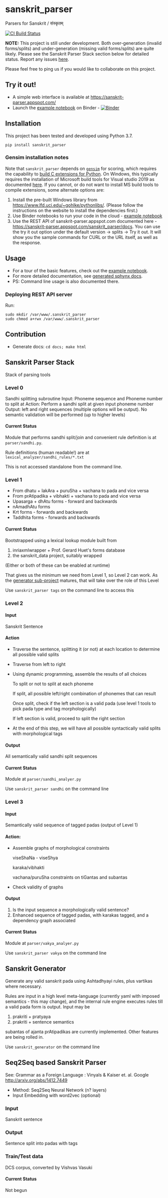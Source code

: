 # sanskrit_parser
Parsers for Sanskrit / संस्कृतम्

[![CI Build Status](https://img.shields.io/travis/kmadathil/sanskrit_parser/master.svg)](https://travis-ci.org/kmadathil/sanskrit_parser)

**NOTE:** This project is still under development. Both over-generation (invalid forms/splits) and under-generation (missing valid forms/splits) are quite likely. Please see the Sanskrit Parser Stack section below for detailed status. Report any issues [here](https://github.com/kmadathil/sanskrit_parser/issues).

Please feel free to ping us if you would like to collaborate on this project.

## Try it out!
- A simple web interface is available at https://sanskrit-parser.appspot.com/
- Launch the [example notebook](https://github.com/kmadathil/sanskrit_parser/blob/master/examples/basic_example.ipynb) on Binder - [![Binder](https://mybinder.org/badge_logo.svg)](https://mybinder.org/v2/gh/kmadathil/sanskrit_parser/HEAD?filepath=examples%2Fbasic_example.ipynb)

## Installation

This project has been tested and developed using Python 3.7.

```
pip install sanskrit_parser
```

### Gensim installation notes
Note that `sanskrit_parser` depends on [`gensim`](https://radimrehurek.com/gensim/) for scoring, which requires the capability to [build C extensions for Python](https://docs.python.org/3/extending/building.html). On Windows, this typically requires the installation of Microsoft build tools for Visual studio 2019 as documented [here](https://wiki.python.org/moin/WindowsCompilers). If you cannot, or do not want to install MS build tools to compile extensions, some alternate options are:
1. Install the pre-built Windows library from https://www.lfd.uci.edu/~gohlke/pythonlibs/. (Please follow the instructions on the website to install the dependencies first.)
2. Use Binder notebooks to run your code in the cloud - [example notebook](https://github.com/kmadathil/sanskrit_parser/blob/master/examples/basic_example.ipynb)
3. Use the REST API of sanskrit-parser.appspot.com documented here - https://sanskrit-parser.appspot.com/sanskrit_parser/docs. You can use the try it out option under the default version -> splits -> Try it out. It will show you the sample commands for CURL or the URL itself, as well as the response.


## Usage
- For a tour of the basic features, check out the [example notebook](https://github.com/kmadathil/sanskrit_parser/blob/master/examples/basic_example.ipynb).
- For more detailed documentation, see [generated sphynx docs](https://kmadathil.github.io/sanskrit_parser/build/html/).
- PS: Command line usage is also documented there.

### Deploying REST API server
Run:
```
sudo mkdir /var/www/.sanskrit_parser
sudo chmod a+rwx /var/www/.sanskrit_parser
```

## Contribution
- Generate docs: `cd docs; make html`


## Sanskrit Parser Stack

Stack of parsing tools

### Level 0
Sandhi splitting subroutine
       Input: Phoneme sequence and Phoneme number to split at
       Action: Perform a sandhi split at given input phoneme number
       Output:  left and right sequences (multiple options will be output).
       No semantic validation will be performed (up to higher levels)

#### Current Status
Module that performs sandhi split/join and convenient rule definition is at `parser/sandhi.py`.

Rule definitions (human readable!) are at `lexical_analyzer/sandhi_rules/*.txt`

This is not accessed standalone from the command line.

### Level 1
* From dhatu + lakAra + puruSha + vachana to pada and vice versa
* From prAtipadika + vibhakti + vachana to pada and vice versa
* Upasarga + dhAtu forms - forward and backwards
* nAmadhAtu forms
* Krt forms  - forwards and backwards
* Taddhita forms  - forwards and backwards

#### Current Status
Bootstrapped using a lexical lookup module built from
1. inriaxmlwrapper + Prof. Gerard Huet's forms database
1. the sanskrit_data project, suitably wrapped

(Either or both of these can be enabled at runtime)

That gives us the minimum we need from Level 1, so Level 2 can work.  As the [generator sub-project](#sanskrit-generator) matures, that will take over the role of this Level

Use `sanskrit_parser tags` on the command line to access this

### Level 2

#### Input
Sanskrit Sentence
#### Action
*   Traverse the sentence, splitting it (or not) at each location to determine all possible valid splits
*   Traverse from left to right
*   Using dynamic programming, assemble the results of all choices

      To split or not to split at each phoneme

      If split, all possible left/right combination of phonemes that can result

      Once split, check if the left section is a valid pada (use level 1 tools to pick pada type and tag morphologically)

      If left section is valid, proceed to split the right section
* At the end of this step, we will have all possible syntactically valid splits with morphological tags

#### Output
All semantically valid sandhi split sequences

#### Current Status
Module at `parser/sandhi_analyer.py`

Use `sanskrit_parser sandhi` on the command line


###    Level 3
#### Input
Semantically valid sequence of tagged padas (output of Level 1)
#### Action:
* Assemble graphs of morphological constraints

    viseShaNa - viseShya

    karaka/vibhakti

    vachana/puruSha constraints on tiGantas and subantas
* Check validity of graphs
#### Output
1.  Is the input sequence a morphologically valid sentence?
1.  Enhanced sequence of tagged padas, with karakas tagged, and a dependency graph associated

#### Current Status
Module at `parser/vakya_analyer.py`

Use `sanskrit_parser vakya` on the command line

## Sanskrit Generator

Generate any valid sanskrit pada using Ashtadhyayi rules, plus vartikas where necessary.

Rules are input in a high level meta-language (currently yaml with imposed semantics - this may change), and the internal rule engine executes rules till a valid pada form is output. Input may be

1. prakriti + pratyaya
1. prakriti + sentence semantics

subantas of ajanta prAtipadikas are currently implemented. Other features are being rolled in.

Use `sanskrit_generator` on the command line

## Seq2Seq based Sanskrit Parser

See: Grammar as a Foreign Language : Vinyals & Kaiser et. al. Google
http://arxiv.org/abs/1412.7449

* Method: Seq2Seq Neural Network (n? layers)
* Input Embedding with word2vec (optional)

### Input
Sanskrit sentence
### Output
Sentence split into padas with tags
### Train/Test data
DCS corpus, converted by Vishvas Vasuki

#### Current Status
Not begun


